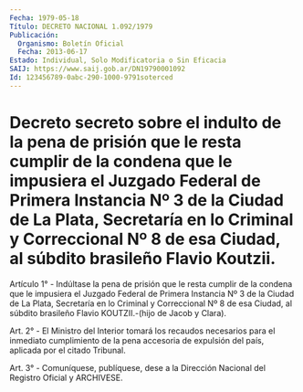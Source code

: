 ```yaml
---
Fecha: 1979-05-18
Título: DECRETO NACIONAL 1.092/1979
Publicación:
  Organismo: Boletín Oficial
  Fecha: 2013-06-17
Estado: Individual, Solo Modificatoria o Sin Eficacia
SAIJ: https://www.saij.gob.ar/DN19790001092
Id: 123456789-0abc-290-1000-9791soterced
---
```

# Decreto secreto sobre el indulto de la pena de prisión que le resta cumplir de la condena que le impusiera el Juzgado Federal de Primera Instancia Nº 3 de la Ciudad de La Plata, Secretaría en lo Criminal y Correccional Nº 8 de esa Ciudad, al súbdito brasileño Flavio Koutzii.

<a id="1"></a>
Artículo 1° - Indúltase la pena de prisión que le resta cumplir de la condena que le impusiera el Juzgado Federal de Primera Instancia Nº 3 de la Ciudad de La Plata, Secretaría en lo Criminal y Correccional Nº 8 de esa Ciudad, al súbdito brasileño Flavio KOUTZII.-(hijo de Jacob y Clara).

<a id="2"></a>
Art. 2° - El Ministro del Interior tomará los recaudos necesarios para el inmediato cumplimiento de la pena accesoria de expulsión del país, aplicada por el citado Tribunal.

<a id="3"></a>
Art. 3° - Comuníquese, publíquese, dese a la Dirección Nacional del Registro Oficial y ARCHIVESE.
